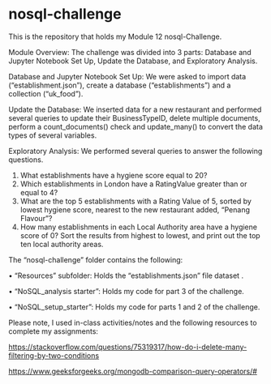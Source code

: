 # nosql-challenge
This is the repository that holds my Module 12 nosql-Challenge.

Module Overview: The challenge was divided into 3 parts: Database and Jupyter Notebook Set Up, Update the Database, and Exploratory Analysis.

Database and Jupyter Notebook Set Up:  We were asked to import data (“establishment.json”), create a database (“establishments”) and a collection (“uk_food”).

Update the Database: We inserted data for a new restaurant and performed several queries to update their BusinessTypeID, delete multiple documents, perform a count_documents() check and update_many() to convert the data types of several variables.

Exploratory Analysis: We performed several queries to answer the following questions.
1.	What establishments have a hygiene score equal to 20?
2.	Which establishments in London have a RatingValue greater than or equal to 4?
3.	What are the top 5 establishments with a Rating Value of 5, sorted by lowest hygiene score, nearest to the new restaurant added, “Penang Flavour”?
4.	How many establishments in each Local Authority area have a hygiene score of 0? Sort the results from highest to lowest, and print out the top ten local authority areas. 

The “nosql-challenge” folder contains the following:

•	“Resources” subfolder: Holds the “establishments.json” file dataset . 

•	“NoSQL_analysis starter”: Holds my code for part 3 of the challenge.

•	“NoSQL_setup_starter”: Holds my code for parts 1 and 2 of the challenge.

Please note, I used in-class activities/notes and the following resources to complete my assignments:

https://stackoverflow.com/questions/75319317/how-do-i-delete-many-filtering-by-two-conditions

https://www.geeksforgeeks.org/mongodb-comparison-query-operators/#



